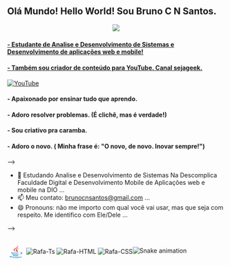 ## Olá Mundo! Hello World! Sou Bruno C N Santos.

<div align="center">
  <a href="https://github.com/brunocnsantos">
  <img height="140em" src="https://github-readme-stats.vercel.app/api?username=brunocnsantos&show_icons=true&theme=dracula&include_all_commits=true&count_private=true"/>
</div>
  
 
 #### - Estudante de Analise e Desenvolvimento de Sistemas e Desenvolvimento de aplicações web e mobile!
 #### - Também sou criador de conteúdo para YouTube. Canal sejageek.
[![YouTube](https://img.icons8.com/external-xnimrodx-lineal-color-xnimrodx/40/000000/external-youtube-content-creator-xnimrodx-lineal-color-xnimrodx-2.png)](https://abre.ai/curiosidadesgeek)
  
 #### - Apaixonado por ensinar tudo que aprendo.
 #### - Adoro resolver problemas. (É clichê, mas é verdade!)
 #### - Sou criativo pra caramba.
 #### - Adoro o novo. ( Minha frase é: "O novo, de novo. Inovar sempre!")
-->

- 🌱 Estudando Analise e Desenvolvimento de Sistemas Na Descomplica Faculdade Digital e Desenvolvimento Mobile de Aplicações web e mobile na DIO ...
- 📫 Meu contato: brunocnsantos@gmail.com ...
- 😄 Pronouns: não me importo com qual você vai usar, mas que seja com respeito. Me identifico com Ele/Dele ...

-->


<div style="display: inline_block"><br>
  <img align="center" alt="Rafa-Js" height="30" width="40" src="https://raw.githubusercontent.com/devicons/devicon/master/icons/java/java-original.svg">
  <img align="center" alt="Rafa-Ts" height="30" width="40" src="https://cdn.jsdelivr.net/gh/devicons/devicon/icons/android/android-original.svg">
  <img align="center" alt="Rafa-HTML" height="30" width="40" src="https://cdn.jsdelivr.net/gh/devicons/devicon/icons/git/git-original.svg" />
  <img align="center" alt="Rafa-CSS" height="30" width="40" src="https://cdn.jsdelivr.net/gh/devicons/devicon/icons/github/github-original-wordmark.svg" /

  ![Snake animation](https://github.com/brunocnsantos/brunocnsantos/blob/output/github-contribution-grid-snake.svg)
  
</div>
  
  

